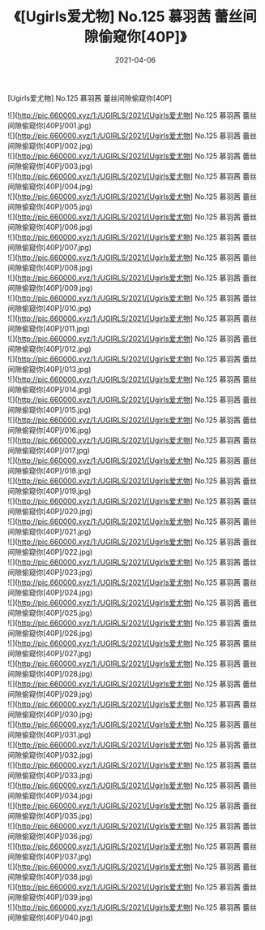 ﻿---
layout: post
title:  《[Ugirls爱尤物] No.125 慕羽茜 蕾丝间隙偷窥你[40P]》
date:   2021-04-06
img: http://pic.660000.xyz/1:/UGIRLS/2021/[Ugirls爱尤物] No.125 慕羽茜 蕾丝间隙偷窥你[40P]/000.jpg
categories: [美女, 清纯, 唯美]
---

[Ugirls爱尤物] No.125 慕羽茜 蕾丝间隙偷窥你[40P]

  ![](http://pic.660000.xyz/1:/UGIRLS/2021/[Ugirls爱尤物] No.125 慕羽茜 蕾丝间隙偷窥你[40P]/001.jpg) <br> ![](http://pic.660000.xyz/1:/UGIRLS/2021/[Ugirls爱尤物] No.125 慕羽茜 蕾丝间隙偷窥你[40P]/002.jpg) <br> ![](http://pic.660000.xyz/1:/UGIRLS/2021/[Ugirls爱尤物] No.125 慕羽茜 蕾丝间隙偷窥你[40P]/003.jpg) <br> ![](http://pic.660000.xyz/1:/UGIRLS/2021/[Ugirls爱尤物] No.125 慕羽茜 蕾丝间隙偷窥你[40P]/004.jpg) <br> ![](http://pic.660000.xyz/1:/UGIRLS/2021/[Ugirls爱尤物] No.125 慕羽茜 蕾丝间隙偷窥你[40P]/005.jpg) <br> ![](http://pic.660000.xyz/1:/UGIRLS/2021/[Ugirls爱尤物] No.125 慕羽茜 蕾丝间隙偷窥你[40P]/006.jpg) <br> ![](http://pic.660000.xyz/1:/UGIRLS/2021/[Ugirls爱尤物] No.125 慕羽茜 蕾丝间隙偷窥你[40P]/007.jpg) <br> ![](http://pic.660000.xyz/1:/UGIRLS/2021/[Ugirls爱尤物] No.125 慕羽茜 蕾丝间隙偷窥你[40P]/008.jpg) <br> ![](http://pic.660000.xyz/1:/UGIRLS/2021/[Ugirls爱尤物] No.125 慕羽茜 蕾丝间隙偷窥你[40P]/009.jpg) <br> ![](http://pic.660000.xyz/1:/UGIRLS/2021/[Ugirls爱尤物] No.125 慕羽茜 蕾丝间隙偷窥你[40P]/010.jpg) <br> ![](http://pic.660000.xyz/1:/UGIRLS/2021/[Ugirls爱尤物] No.125 慕羽茜 蕾丝间隙偷窥你[40P]/011.jpg) <br> ![](http://pic.660000.xyz/1:/UGIRLS/2021/[Ugirls爱尤物] No.125 慕羽茜 蕾丝间隙偷窥你[40P]/012.jpg) <br> ![](http://pic.660000.xyz/1:/UGIRLS/2021/[Ugirls爱尤物] No.125 慕羽茜 蕾丝间隙偷窥你[40P]/013.jpg) <br> ![](http://pic.660000.xyz/1:/UGIRLS/2021/[Ugirls爱尤物] No.125 慕羽茜 蕾丝间隙偷窥你[40P]/014.jpg) <br> ![](http://pic.660000.xyz/1:/UGIRLS/2021/[Ugirls爱尤物] No.125 慕羽茜 蕾丝间隙偷窥你[40P]/015.jpg) <br> ![](http://pic.660000.xyz/1:/UGIRLS/2021/[Ugirls爱尤物] No.125 慕羽茜 蕾丝间隙偷窥你[40P]/016.jpg) <br> ![](http://pic.660000.xyz/1:/UGIRLS/2021/[Ugirls爱尤物] No.125 慕羽茜 蕾丝间隙偷窥你[40P]/017.jpg) <br> ![](http://pic.660000.xyz/1:/UGIRLS/2021/[Ugirls爱尤物] No.125 慕羽茜 蕾丝间隙偷窥你[40P]/018.jpg) <br> ![](http://pic.660000.xyz/1:/UGIRLS/2021/[Ugirls爱尤物] No.125 慕羽茜 蕾丝间隙偷窥你[40P]/019.jpg) <br> ![](http://pic.660000.xyz/1:/UGIRLS/2021/[Ugirls爱尤物] No.125 慕羽茜 蕾丝间隙偷窥你[40P]/020.jpg) <br> ![](http://pic.660000.xyz/1:/UGIRLS/2021/[Ugirls爱尤物] No.125 慕羽茜 蕾丝间隙偷窥你[40P]/021.jpg) <br> ![](http://pic.660000.xyz/1:/UGIRLS/2021/[Ugirls爱尤物] No.125 慕羽茜 蕾丝间隙偷窥你[40P]/022.jpg) <br> ![](http://pic.660000.xyz/1:/UGIRLS/2021/[Ugirls爱尤物] No.125 慕羽茜 蕾丝间隙偷窥你[40P]/023.jpg) <br> ![](http://pic.660000.xyz/1:/UGIRLS/2021/[Ugirls爱尤物] No.125 慕羽茜 蕾丝间隙偷窥你[40P]/024.jpg) <br> ![](http://pic.660000.xyz/1:/UGIRLS/2021/[Ugirls爱尤物] No.125 慕羽茜 蕾丝间隙偷窥你[40P]/025.jpg) <br> ![](http://pic.660000.xyz/1:/UGIRLS/2021/[Ugirls爱尤物] No.125 慕羽茜 蕾丝间隙偷窥你[40P]/026.jpg) <br> ![](http://pic.660000.xyz/1:/UGIRLS/2021/[Ugirls爱尤物] No.125 慕羽茜 蕾丝间隙偷窥你[40P]/027.jpg) <br> ![](http://pic.660000.xyz/1:/UGIRLS/2021/[Ugirls爱尤物] No.125 慕羽茜 蕾丝间隙偷窥你[40P]/028.jpg) <br> ![](http://pic.660000.xyz/1:/UGIRLS/2021/[Ugirls爱尤物] No.125 慕羽茜 蕾丝间隙偷窥你[40P]/029.jpg) <br> ![](http://pic.660000.xyz/1:/UGIRLS/2021/[Ugirls爱尤物] No.125 慕羽茜 蕾丝间隙偷窥你[40P]/030.jpg) <br> ![](http://pic.660000.xyz/1:/UGIRLS/2021/[Ugirls爱尤物] No.125 慕羽茜 蕾丝间隙偷窥你[40P]/031.jpg) <br> ![](http://pic.660000.xyz/1:/UGIRLS/2021/[Ugirls爱尤物] No.125 慕羽茜 蕾丝间隙偷窥你[40P]/032.jpg) <br> ![](http://pic.660000.xyz/1:/UGIRLS/2021/[Ugirls爱尤物] No.125 慕羽茜 蕾丝间隙偷窥你[40P]/033.jpg) <br> ![](http://pic.660000.xyz/1:/UGIRLS/2021/[Ugirls爱尤物] No.125 慕羽茜 蕾丝间隙偷窥你[40P]/034.jpg) <br> ![](http://pic.660000.xyz/1:/UGIRLS/2021/[Ugirls爱尤物] No.125 慕羽茜 蕾丝间隙偷窥你[40P]/035.jpg) <br> ![](http://pic.660000.xyz/1:/UGIRLS/2021/[Ugirls爱尤物] No.125 慕羽茜 蕾丝间隙偷窥你[40P]/036.jpg) <br> ![](http://pic.660000.xyz/1:/UGIRLS/2021/[Ugirls爱尤物] No.125 慕羽茜 蕾丝间隙偷窥你[40P]/037.jpg) <br> ![](http://pic.660000.xyz/1:/UGIRLS/2021/[Ugirls爱尤物] No.125 慕羽茜 蕾丝间隙偷窥你[40P]/038.jpg) <br> ![](http://pic.660000.xyz/1:/UGIRLS/2021/[Ugirls爱尤物] No.125 慕羽茜 蕾丝间隙偷窥你[40P]/039.jpg) <br> ![](http://pic.660000.xyz/1:/UGIRLS/2021/[Ugirls爱尤物] No.125 慕羽茜 蕾丝间隙偷窥你[40P]/040.jpg) <br>